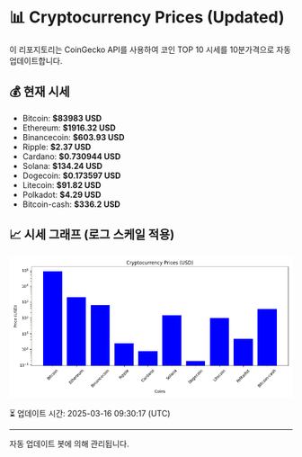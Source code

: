 
# 📊 Cryptocurrency Prices (Updated)

이 리포지토리는 CoinGecko API를 사용하여 코인 TOP 10 시세를 10분가격으로 자동 업데이트합니다.

## 💰 현재 시세
- Bitcoin: **$83983 USD**
- Ethereum: **$1916.32 USD**
- Binancecoin: **$603.93 USD**
- Ripple: **$2.37 USD**
- Cardano: **$0.730944 USD**
- Solana: **$134.24 USD**
- Dogecoin: **$0.173597 USD**
- Litecoin: **$91.82 USD**
- Polkadot: **$4.29 USD**
- Bitcoin-cash: **$336.2 USD**

## 📈 시세 그래프 (로그 스케일 적용)
![Crypto Prices](crypto_prices.png)

⏳ 업데이트 시간: 2025-03-16 09:30:17 (UTC)

---
자동 업데이트 봇에 의해 관리됩니다.
